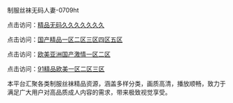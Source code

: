制服丝袜无码人妻-0709ht

点击访问：<a href="https://heiliaoxwd5i8.pages.dev">精品无码久久久久久久久</a>

点击访问：<a href="https://heiliaowt0d7p.pages.dev">国产精品一区二区三区四区五区</a>

点击访问：<a href="https://heiliaoga6s9v.pages.dev">欧美亚洲国产激情一区二区</a>

点击访问：<a href="https://heiliaoow5kzm.pages.dev">91精品欧美一区二区三区</a>

本平台汇聚各类制服丝袜精品资源，涵盖多样分类，画质高清，播放顺畅，致力于满足广大用户对高品质成人内容的需求，带来极致视觉享受。

<span style="display:none;">[Canonical link](https://github.com/but20250709/but10 ）</span>
